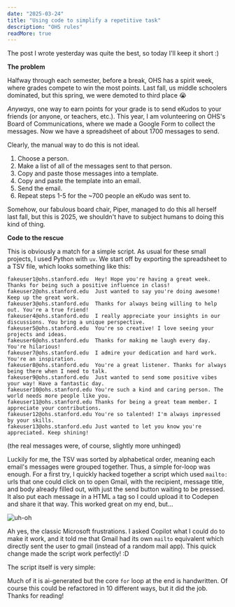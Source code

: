 ```yaml
---
date: "2025-03-24"
title: "Using code to simplify a repetitive task"
description: "OHS rules"
readMore: true
---
```


The post I wrote yesterday was quite the best, so today I'll keep it short :)

**The problem**

Halfway through each semester, before a break, OHS has a spirit week, where grades compete to win the most points. Last fall, us middle schoolers dominated, but this spring, we were demoted to third place 😭

_Anyways_, one way to earn points for your grade is to send eKudos to your friends (or anyone, or teachers, etc.). This year, I am volunteering on OHS's Board of Communications, where we made a Google Form to collect the messages. Now we have a spreadsheet of about 1700 messages to send.

Clearly, the manual way to do this is not ideal.

1. Choose a person.
2. Make a list of all of the messages sent to that person.
3. Copy and paste those messages into a template.
4. Copy and paste the template into an email.
5. Send the email.
6. Repeat steps 1-5 for the ~700 people an eKudo was sent to.

Somehow, our fabulous board chair, Piper, managed to do this all herself last fall, but this is 2025, we shouldn't have to subject humans to doing this kind of thing.

**Code to the rescue**

This is obviously a match for a simple script. As usual for these small projects, I used Python with `uv`. We start off by exporting the spreadsheet to a TSV file, which looks something like this:

```TSV
fakeuser1@ohs.stanford.edu	Hey! Hope you're having a great week. Thanks for being such a positive influence in class!
fakeuser2@ohs.stanford.edu	Just wanted to say you're doing awesome! Keep up the great work.
fakeuser3@ohs.stanford.edu	Thanks for always being willing to help out. You're a true friend!
fakeuser4@ohs.stanford.edu	I really appreciate your insights in our discussions. You bring a unique perspective.
fakeuser5@ohs.stanford.edu	You're so creative! I love seeing your projects and ideas.
fakeuser6@ohs.stanford.edu	Thanks for making me laugh every day. You're hilarious!
fakeuser7@ohs.stanford.edu	I admire your dedication and hard work. You're an inspiration.
fakeuser8@ohs.stanford.edu	You're a great listener. Thanks for always being there when I need to talk.
fakeuser9@ohs.stanford.edu	Just wanted to send some positive vibes your way! Have a fantastic day.
fakeuser10@ohs.stanford.edu	You're such a kind and caring person. The world needs more people like you.
fakeuser11@ohs.stanford.edu	Thanks for being a great team member. I appreciate your contributions.
fakeuser12@ohs.stanford.edu	You're so talented! I'm always impressed by your skills.
fakeuser13@ohs.stanford.edu	Just wanted to let you know you're appreciated. Keep shining!
```

(the real messages were, of course, slightly more unhinged)

Luckily for me, the TSV was sorted by alphabetical order, meaning each email's messages were grouped together. Thus, a simple for-loop was enough. For a first try, I quickly hacked together a script which used `mailto:` urls that one could click on to open Gmail, with the recipient, message title, and body already filled out, with just the send button waiting to be pressed. It also put each message in a HTML `a` tag so I could upload it to Codepen and share it that way. This worked great on my end, but...

![uh-oh](/assets/ekudos.png)

Ah yes, the classic Microsoft frustrations. I asked Copilot what I could do to make it work, and it told me that Gmail had its own `mailto` equivalent which directly sent the user to gmail (instead of a random mail app). This quick change made the script work perfectly! :D

The script itself is very simple:

<script src="https://gist.github.com/aadishv/0f3698ec722997d69beaf060a45f5d91.js"></script>

Much of it is ai-generated but the core `for` loop at the end is handwritten. Of course this could be refactored in 10 different ways, but it did the job. Thanks for reading!
